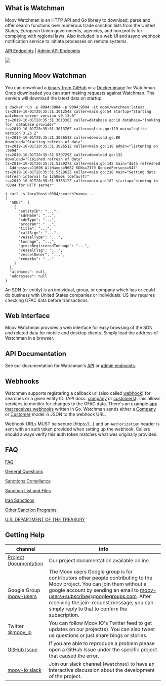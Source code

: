 ## What is Watchman

Moov Watchman is an HTTP API and Go library to download, parse and offer search functions over numerous trade sanction lists from the United States, European Union governments, agencies, and non profits for complying with regional laws. Also included is a web UI and async webhook notification service to initiate processes on remote systems.

[API Endpoints](https://moov-io.github.io/watchman/api/) | [Admin API Endpoints](https://moov-io.github.io/watchman/admin/)

![](images/webui.png)

## Running Moov Watchman

You can download a [binary from GitHub](https://github.com/moov-io/watchman/releases) or a [Docker image](https://hub.docker.com/r/moov/watchman) for Watchman. Once downloaded you can start making requests against Watchman. The service will download the latest data on startup.

```
$ docker run -p 8084:8084 -p 9094:9094 -it moov/watchman:latest
ts=2019-10-01T20:35:31.301254Z caller=main.go:54 startup="Starting watchman server version v0.13.0"
ts=2019-10-01T20:35:31.301338Z caller=database.go:18 database="looking for  database provider"
ts=2019-10-01T20:35:31.301376Z caller=sqlite.go:119 main="sqlite version 3.25.2"
ts=2019-10-01T20:35:31.302651Z caller=download.go:80 download="Starting refresh of data"
ts=2019-10-01T20:35:31.302651Z caller=main.go:118 admin="listening on :9094"
ts=2019-10-01T20:35:31.530729Z caller=download.go:132 download="Finished refresh of data"
ts=2019-10-01T20:35:31.532927Z caller=main.go:142 main="data refreshed - Addresses=11696 AltNames=9682 SDNs=7379 DeniedPersons=547"
ts=2019-10-01T20:35:31.532962Z caller=main.go:218 main="Setting data refresh interval to 12h0m0s (default)"
ts=2019-10-01T20:35:31.533312Z caller=main.go:182 startup="binding to :8084 for HTTP server"

$ curl -s localhost:8084/search?name=...
{
  "SDNs": [
    {
      "entityID": "...",
      "sdnName": "...",
      "sdnType": "...",
      "program": "...",
      "title": "...",
      "callSign": "...",
      "vesselType": "...",
      "tonnage": "...",
      "grossRegisteredTonnage": "...",
      "vesselFlag": "...",
      "vesselOwner": "...",
      "remarks": "..."
    }
  ],
  "altNames": null,
  "addresses": null
}
```

An SDN (or entity) is an individual, group, or company which has or could do business with United States companies or individuals. US law requires checking OFAC data before transactions.

## Web Interface

Moov Watchman provides a web interface for easy browsing of the SDN and related data for mobile and desktop clients. Simply load the address of Watchman in a browser.

## API Documentation

See our documentation for Watchman's [API](https://moov-io.github.io/watchman/api/) or [admin endpoints](https://api.moov.io/admin/watchman/).

## Webhooks

Watchman supports registering a callback url (also called [webhook](https://en.wikipedia.org/wiki/Webhook)) for searches or a given entity ID. (API docs: [company](https://api.moov.io/#operation/addCompanyWatch) or [customers](https://api.moov.io/#operation/addCustomerWatch)) This allows services to monitor for changes to the OFAC data. There's an example [app that receives webhooks](https://github.com/moov-io/watchman/blob/master/examples/webhook/webhook.go) written in Go. Watchman sends either a [Company](https://godoc.org/github.com/moov-io/watchman/client#OFacCompany) or [Customer](https://godoc.org/github.com/moov-io/watchman/client#OfacCustomer) model in JSON to the webhook URL.

Webhook URLs MUST be secure (https://...) and an `Authorization` header is sent with an auth token provided when setting up the webhook. Callers should always verify this auth token matches what was originally provided.

## FAQ

[FAQ](https://www.treasury.gov/resource-center/faqs/Sanctions/Pages/ques_index.aspx)

[General Questions](https://www.treasury.gov/resource-center/faqs/Sanctions/Pages/faq_general.aspx)

[Sanctions Compliance](https://www.treasury.gov/resource-center/faqs/Sanctions/Pages/faq_compliance.aspx)

[Sanction List and Files](https://www.treasury.gov/resource-center/faqs/Sanctions/Pages/faq_lists.aspx)

[Iran Sanctions](https://www.treasury.gov/resource-center/faqs/Sanctions/Pages/faq_iran.aspx)

[Other Sanction Programs](https://www.treasury.gov/resource-center/faqs/Sanctions/Pages/faq_other.aspx)

[U.S. DEPARTMENT OF THE TREASURY](https://www.treasury.gov/resource-center/faqs/Sanctions/Pages/faq_general.aspx#basic)

## Getting Help

 channel | info
 ------- | -------
 [Project Documentation](https://moov-io.github.io/watchman/) | Our project documentation available online.
 Google Group [moov-users](https://groups.google.com/forum/#!forum/moov-users)| The Moov users Google group is for contributors other people contributing to the Moov project. You can join them without a google account by sending an email to [moov-users+subscribe@googlegroups.com](mailto:moov-users+subscribe@googlegroups.com). After receiving the join-request message, you can simply reply to that to confirm the subscription.
Twitter [@moov_io](https://twitter.com/moov_io)	| You can follow Moov.IO's Twitter feed to get updates on our project(s). You can also tweet us questions or just share blogs or stories.
[GitHub Issue](https://github.com/moov-io) | If you are able to reproduce a problem please open a GitHub Issue under the specific project that caused the error.
[moov-io slack](https://slack.moov.io/) | Join our slack channel (`#watchman`) to have an interactive discussion about the development of the project.
